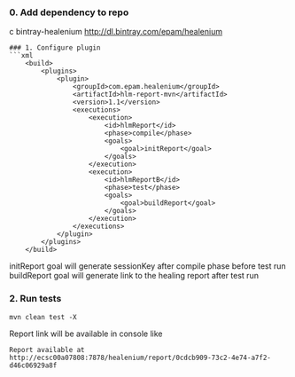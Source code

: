 ### 0. Add dependency to repo
c
    <pluginRepositories>
        <pluginRepository>
            <id>bintray-healenium</id>
            <url>http://dl.bintray.com/epam/healenium</url>
        </pluginRepository>
    </pluginRepositories>
```
### 1. Configure plugin 
```xml
    <build>
        <plugins>
            <plugin>
                <groupId>com.epam.healenium</groupId>
                <artifactId>hlm-report-mvn</artifactId>
                <version>1.1</version>
                <executions>
                    <execution>
                        <id>hlmReport</id>
                        <phase>compile</phase>
                        <goals>
                            <goal>initReport</goal>
                        </goals>
                    </execution>
                    <execution>
                        <id>hlmReportB</id>
                        <phase>test</phase>
                        <goals>
                            <goal>buildReport</goal>
                        </goals>
                    </execution>
                </executions>
            </plugin>
        </plugins>
    </build>
```

initReport goal will generate sessionKey after compile phase before test run
buildReport goal will generate link to the healing report after test run

### 2. Run tests 
```
mvn clean test -X
```

Report link will be available in console like
```
Report available at http://ecsc00a07808:7878/healenium/report/0cdcb909-73c2-4e74-a7f2-d46c06929a8f
```
